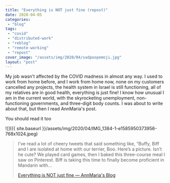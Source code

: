 ```yaml
---
title: "Everything is NOT just fine (repost)"
date: 2020-04-05
categories: 
 - "blog"
tags: 
 - "covid"
 - "distributed-work"
 - "reblog"
 - "remote-working"
 - "repost"
cover_image: "/assets/img/2020/04/sadpoopemoji.jpg"
layout: "post"
---
```


My job wasn't affected by the COVID madness in almost any way. I used to work from home before, and I work from home now, none on my customers cancelled any projects, the health system in Israel is still functioning, all of my relatives are in good health, everything is just fine! I know how unusual I am in the current world, with the skyrocketing unemployment, non-functioning governments, and three-digit body counts. I was about to write about that, but then I read AnnMaria's post.

You should read it too

![]({{ site.baseurl }}/assets/img/2020/04/IMG_1384-1-e1585950373956-768x1024.jpeg)

> I’ve read a lot of cheery tweets that said something like, “Buffy, Biff and I are isolated at home with our terrier, Boo. Here’s a picture. Isn’t he cute? We played card games, then I baked this three-course meal I saw on Pinterest. Biff is taking this time to finally become proficient in Mandarin with…
> 
> [Everything is NOT just fine — AnnMaria's Blog](https://www.thejuliagroup.com/blog/everything-is-not-just-fine/)

